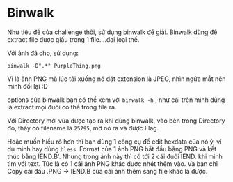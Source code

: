 # Binwalk

Như tiêu đề của challenge thôi, sử dụng binwalk để giải.
Binwalk dùng để extract file được giấu trong 1 file....đại loại thế.

Với ảnh đã cho, sử dụng:

`binwalk -D".*" PurpleThing.png`

Vì là ảnh PNG mà lúc tải xuống nó đặt extension là JPEG, nhìn ngứa mắt nên mình đổi lại :D

options của binwalk bạn có thể xem với `binwalk -h` , như cái trên mình dùng là extract mọi đuôi có thể trong file ra.

Với Directory mới vừa được tạo ra khi dùng binwalk, vào bên trong Directory đó, thấy có filename là `25795`, mở nó ra và được Flag.

Hoặc muốn hiểu rõ hơn thì bạn dùng 1 công cụ để edit hexdata của nó ý, ví dụ mình hay dùng `bless`. Format của 1 ảnh PNG bắt đầu bằng PNG và kết thúc bằng IEND.B'. Nhưng trong ảnh này thì có tới 2 cái đuôi IEND. khi mình tìm với text. Tức là có 1 cái ảnh PNG khác được nhét thêm vào. Và bạn chỉ Copy cái đầu .PNG -> IEND.B của cái ảnh thêm sang file khác là được.
